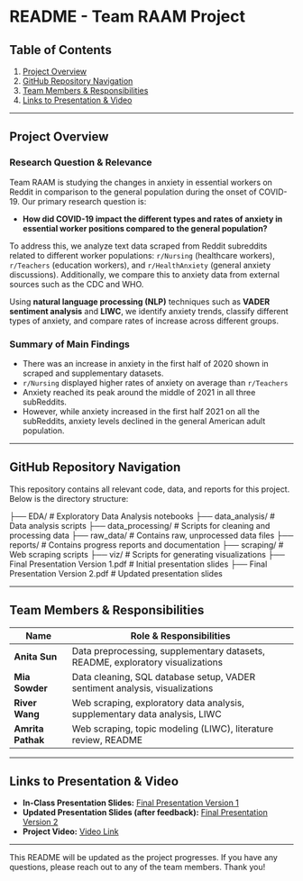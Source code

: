 # README - Team RAAM Project

## Table of Contents

1. [Project Overview](#project-overview)
2. [GitHub Repository Navigation](#github-repository-navigation)
3. [Team Members & Responsibilities](#team-members--responsibilities)
4. [Links to Presentation & Video](#links-to-presentation--video)

---

## Project Overview

### Research Question & Relevance

Team RAAM is studying the changes in anxiety in essential workers on Reddit in comparison to the general population during the onset of COVID-19. Our primary research question is:

- **How did COVID-19 impact the different types and rates of anxiety in essential worker positions compared to the general population?**

To address this, we analyze text data scraped from Reddit subreddits related to different worker populations: `r/Nursing` (healthcare workers), `r/Teachers` (education workers), and `r/HealthAnxiety` (general anxiety discussions). Additionally, we compare this to anxiety data from external sources such as the CDC and WHO.

Using **natural language processing (NLP)** techniques such as **VADER sentiment analysis** and **LIWC**, we identify anxiety trends, classify different types of anxiety, and compare rates of increase across different groups.

### Summary of Main Findings 

- There was an increase in anxiety in the first half of 2020 shown in scraped and supplementary datasets.
- `r/Nursing` displayed higher rates of anxiety on average than `r/Teachers`
- Anxiety reached its peak around the middle of 2021 in all three subReddits.
- However, while anxiety increased in the first half 2021 on all the subReddits, anxiety levels declined in the general American adult population.
  
---

## GitHub Repository Navigation

This repository contains all relevant code, data, and reports for this project. Below is the directory structure:

├── EDA/ # Exploratory Data Analysis notebooks 
├── data_analysis/ # Data analysis scripts 
├── data_processing/ # Scripts for cleaning and processing data 
├── raw_data/ # Contains raw, unprocessed data files 
├── reports/ # Contains progress reports and documentation 
├── scraping/ # Web scraping scripts 
├── viz/ # Scripts for generating visualizations 
├── Final Presentation Version 1.pdf # Initial presentation slides 
├── Final Presentation Version 2.pdf # Updated presentation slides 


---

## Team Members & Responsibilities

| Name          | Role & Responsibilities                                                            |
|--------------|----------------------------------------------------------------------------------|
| **Anita Sun**    | Data preprocessing, supplementary datasets, README, exploratory visualizations     |
| **Mia Sowder**   | Data cleaning, SQL database setup, VADER sentiment analysis, visualizations        |
| **River Wang**   | Web scraping, exploratory data analysis, supplementary data analysis, LIWC       |
| **Amrita Pathak** | Web scraping, topic modeling (LIWC), literature review, README |

---

## Links to Presentation & Video

- **In-Class Presentation Slides:** [Final Presentation Version 1](https://github.com/macs30122-winter25/final-project-raam/blob/main/Final%20Presentation%20Version%201.pdf)
- **Updated Presentation Slides (after feedback):** [Final Presentation Version 2](https://github.com/macs30122-winter25/final-project-raam/blob/main/Final%20Presentation%20Version%202.pdf)
- **Project Video:** [Video Link](https://photos.app.goo.gl/t2XZjAfnYf9E2E7LA) 

---

This README will be updated as the project progresses. If you have any questions, please reach out to any of the team members. Thank you!

